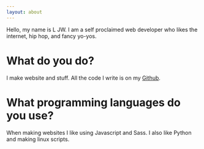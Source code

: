 ```yaml
---
layout: about
---
```


Hello, my name is L JW. I am a self proclaimed web developer who likes the internet, hip hop, and fancy yo-yos.

# What do you do?
I make website and stuff. All the code I write is on my [Github](https://github.com/ikivil).

# What programming languages do you use?
When making websites I like using Javascript and Sass. I also like Python and making linux scripts.